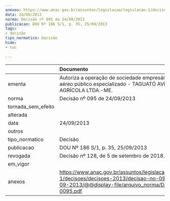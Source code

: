 ```yaml
---
anexos: https://www.anac.gov.br/assuntos/legislacao/legislacao-1/decisoes/decisoes-2013/decisao-no-095-de-24-09-2013/@@display-file/arquivo_norma/DA2013-0095.pdf
data: 24/09/2013
norma: Decisão nº 095 de 24/09/2013
publicacao: DOU Nº 186 S/1, p. 35, 25/09/2013
tags:
- decisão
tipo_normatico: Decisão
hide: 
- toc 
 
---
```


|                    | Documento                                                                                                                                                 |
|:-------------------|:----------------------------------------------------------------------------------------------------------------------------------------------------------|
| ementa             | Autoriza a operação de sociedade empresária de serviço aéreo público especializado - TAGUATÓ AVIAÇÃO AGRÍCOLA LTDA.-ME.                                   |
| norma              | Decisão nº 095 de 24/09/2013                                                                                                                              |
| tornada_sem_efeito |                                                                                                                                                           |
| alterada           |                                                                                                                                                           |
| data               | 24/09/2013                                                                                                                                                |
| outros             |                                                                                                                                                           |
| tipo_normatico     | Decisão                                                                                                                                                   |
| publicacao         | DOU Nº 186 S/1, p. 35, 25/09/2013                                                                                                                         |
| revogada           | Decisão nº 128, de 5 de setembro de 2018.                                                                                                                 |
| em_vigor           |                                                                                                                                                           |
| anexos             | https://www.anac.gov.br/assuntos/legislacao/legislacao-1/decisoes/decisoes-2013/decisao-no-095-de-24-09-2013/@@display-file/arquivo_norma/DA2013-0095.pdf |